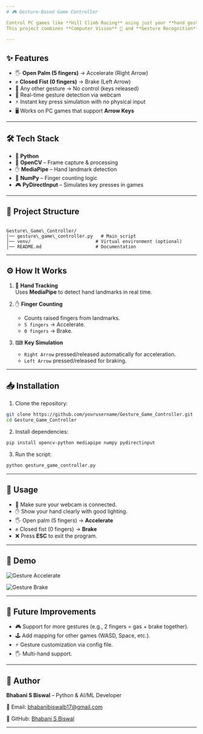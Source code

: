 ```yaml
---
# 🎮 Gesture-Based Game Controller

Control PC games like **Hill Climb Racing** using just your **hand gestures** ✋ with the help of a webcam.  
This project combines **Computer Vision** 🧠 and **Gesture Recognition** 📸 to simulate **keyboard arrow keys** for acceleration and braking.

---
```


## ✨ Features

- 🖐 **Open Palm (5 fingers)** → Accelerate (Right Arrow)
- ✊ **Closed Fist (0 fingers)** → Brake (Left Arrow)
- 🙌 Any other gesture → No control (keys released)
- 🎥 Real-time gesture detection via webcam
- ⚡ Instant key press simulation with no physical input
- 🖥 Works on PC games that support **Arrow Keys**

---

## 🛠 Tech Stack

- 🐍 **Python**
- 🎥 **OpenCV** – Frame capture & processing
- ✋ **MediaPipe** – Hand landmark detection
- 🔢 **NumPy** – Finger counting logic
- 🎮 **PyDirectInput** – Simulates key presses in games

---

## 📂 Project Structure

```

Gesture\_Game\_Controller/
│── gesture\_game\_controller.py   # Main script
│── venv/                        # Virtual environment (optional)
│── README.md                    # Documentation

````

---

## ⚙ How It Works

1. 🎥 **Hand Tracking**  
   Uses **MediaPipe** to detect hand landmarks in real time.

2. ✋ **Finger Counting**  
   - Counts raised fingers from landmarks.  
   - `5 fingers` → Accelerate.  
   - `0 fingers` → Brake.  

3. ⌨ **Key Simulation**  
   - `Right Arrow` pressed/released automatically for acceleration.  
   - `Left Arrow` pressed/released for braking.  

---

## 📥 Installation

1. Clone the repository:
```bash
git clone https://github.com/yourusername/Gesture_Game_Controller.git
cd Gesture_Game_Controller
````

2. Install dependencies:

```bash
pip install opencv-python mediapipe numpy pydirectinput
```

3. Run the script:

```bash
python gesture_game_controller.py
```

---

## 🚀 Usage

* 🎥 Make sure your webcam is connected.
* ✋ Show your hand clearly with good lighting.
* 🖐 Open palm (5 fingers) → **Accelerate**
* ✊ Closed fist (0 fingers) → **Brake**
* ❌ Press **ESC** to exit the program.

---

## 📸 Demo

![Gesture Accelerate](https://via.placeholder.com/600x300.png?text=Accelerate+Gesture)

![Gesture Brake](https://via.placeholder.com/600x300.png?text=Brake+Gesture)

---

## 🔮 Future Improvements

* 🎮 Support for more gestures (e.g., 2 fingers = gas + brake together).
* 🕹 Add mapping for other games (WASD, Space, etc.).
* ⚡ Gesture customization via config file.
* 🖐 Multi-hand support.

---

## 👤 Author

**Bhabani S Biswal** – Python & AI/ML Developer

📧 Email: [bhabanibiswalb17@gmail.com](mailto:bhabanibiswalb17@gmail.com)

🔗 GitHub: [Bhabani S Biswal](https://github.com/bhabanisbiswal)

---


